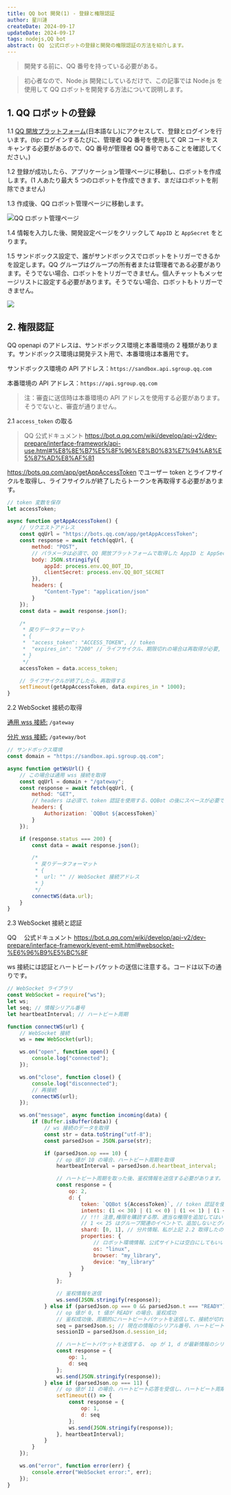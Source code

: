 ```yaml
---
title: QQ bot 開発(1) - 登録と権限認証
author: 星川漣
createDate: 2024-09-17
updateDate: 2024-09-17
tags: nodejs,QQ bot
abstract: QQ　公式ロボットの登録と開発の権限認証の方法を紹介します。
---
```


> 開発する前に、QQ 番号を持っている必要がある。

> 初心者なので、Node.js 開発にしているだけで、この記事では Node.js を使用して QQ ロボットを開発する方法について説明します。

## 1. QQ ロボットの登録

1.1 [QQ 開放プラットフォーム](https://q.qq.com/)(日本語なし)にアクセスして、登録とログインを行います。(tip: ログインするたびに、管理者 QQ 番号を使用して QR コードをスキャンする必要があるので、QQ 番号が管理者 QQ 番号であることを確認してください。)

1.2 登録が成功したら、アプリケーション管理ページに移動し、ロボットを作成します。(1 人あたり最大 5 つのロボットを作成できます、まだはロボットを削除できません)

1.3 作成後、QQ ロボット管理ページに移動します。

![ QQ ロボット管理ページ](https://image.xtt.moe/local/images/2024/09/07/image.th.png)

1.4 情報を入力した後、開発設定ページをクリックして `AppID` と `AppSecret` をとります。

1.5 サンドボックス設定で、誰がサンドボックスでロボットをトリガーできるかを設定します。QQ グループはグループの所有者または管理者である必要があります。そうでない場合、ロボットをトリガーできません。個人チャットもメッセージリストに設定する必要があります。そうでない場合、ロボットもトリガーできません。

![](https://image.xtt.moe/local/images/2024/09/07/image7fa1f5f20f8ab83c.th.png)

## 2. 権限認証

QQ openapi のアドレスは、サンドボックス環境と本番環境の 2 種類があります。サンドボックス環境は開発テスト用で、本番環境は本番用です。

サンドボックス環境の API アドレス：`https://sandbox.api.sgroup.qq.com`

本番環境の API アドレス：`https://api.sgroup.qq.com`

> 注：審査に送信時は本番環境の API アドレスを使用する必要があります。そうでないと、審査が通りません。

2.1 `access_token` の取る

> QQ 公式ドキュメント https://bot.q.qq.com/wiki/develop/api-v2/dev-prepare/interface-framework/api-use.html#%E8%8E%B7%E5%8F%96%E8%B0%83%E7%94%A8%E5%87%AD%E8%AF%81

https://bots.qq.com/app/getAppAccessToken でユーザー token とライフサイクルを取得し、ライフサイクルが終了したらトークンを再取得する必要があります。

```js
// token 変数を保存
let accessToken;

async function getAppAccessToken() {
	// リクエストアドレス
	const qqUrl = "https://bots.qq.com/app/getAppAccessToken";
	const response = await fetch(qqUrl, {
		method: "POST",
		// パラメータは必須で、QQ 開放プラットフォームで取得した AppID と AppSecret
		body: JSON.stringify({
			appId: process.env.QQ_BOT_ID,
			clientSecret: process.env.QQ_BOT_SECRET
		}),
		headers: {
			"Content-Type": "application/json"
		}
	});
	const data = await response.json();

	/*
	 * 戻りデータフォーマット
	 * {
	 *	"access_token": "ACCESS_TOKEN", // token
	 *	"expires_in": "7200" // ライフサイクル、期限切れの場合は再取得が必要, 単位秒
	 * }
	 */
	accessToken = data.access_token;

	// ライフサイクルが終了したら、再取得する
	setTimeout(getAppAccessToken, data.expires_in * 1000);
}
```

2.2 WebSocket 接続の取得

[通用 wss 接続:](https://bot.q.qq.com/wiki/develop/api-v2/openapi/wss/url_get.html) `/gateway`

[分片 wss 接続:](https://bot.q.qq.com/wiki/develop/api-v2/openapi/wss/shard_url_get.html) `/gateway/bot`

```js
// サンドボックス環境
const domain = "https://sandbox.api.sgroup.qq.com";

async function getWsUrl() {
	// この場合は通用 wss 接続を取得
	const qqUrl = domain + "/gateway";
	const response = await fetch(qqUrl, {
		method: "GET",
		// headers は必須で、token 認証を使用する、QQBot の後にスペースが必要です
		headers: {
			Authorization: `QQBot ${accessToken}`
		}
	});

	if (response.status === 200) {
		const data = await response.json();

		/*
		 * 戻りデータフォーマット
		 * {
		 *	url: "" // WebSocket 接続アドレス
		 * }
		 */
		connectWS(data.url);
	}
}
```

2.3 WebSocket 接続と認証

QQ 　公式ドキュメント https://bot.q.qq.com/wiki/develop/api-v2/dev-prepare/interface-framework/event-emit.html#websocket-%E6%96%B9%E5%BC%8F

ws 接続には認証とハートビートパケットの送信に注意する。コードは以下の通りです。

```js
// WebSocket ライブラリ
const WebSocket = require("ws");
let ws;
let seq; // 情報シリアル番号
let heartbeatInterval; // ハートビート周期

function connectWS(url) {
	// WebSocket 接続
	ws = new WebSocket(url);

	ws.on("open", function open() {
		console.log("connected");
	});

	ws.on("close", function close() {
		console.log("disconnected");
		// 再接続
		connectWS(url);
	});

	ws.on("message", async function incoming(data) {
		if (Buffer.isBuffer(data)) {
			// ws 接続のデータを取得
			const str = data.toString("utf-8");
			const parsedJson = JSON.parse(str);

			if (parsedJson.op === 10) {
				// op 値が 10 の場合、ハートビート周期を取得
				heartbeatInterval = parsedJson.d.heartbeat_interval;

				// ハートビート周期を取った後、鉴权情報を送信する必要があります。フォーマットは以下の通りです。そうでないとエラーが発生します。
				const response = {
					op: 2,
					d: {
						token: `QQBot ${AccessToken}`, // token 認証を使用
						intents: (1 << 30) | (1 << 0) | (1 << 1) | (1 << 25), // 権限を購読する
						// !!! 注意,権限を購読する際、適当な権限を追加してはいけません、現在のロボットがサポートしている権限のイベントを購読する必要があります、そうでないと ws 接続が直接エラーを報告して接続が閉じられます！！！
						// 1 << 25 はグループ関連のイベントで、追加しないとグループメッセージを受信できません
						shard: [0, 1], // 分片情報、私が上記 2.2 取得したのは分片情報の ws アドレスではないので、ここで固定値を入力する必要があります [0, 1]
						properties: {
							// ロボット環境情報、公式サイトには空白にしてもいいと記載されていますが、ここには properties パラメータを記入する必要があります、パラメータは適当に記入してもよく、記入しないとエラーが発生します
							os: "linux",
							browser: "my_library",
							device: "my_library"
						}
					}
				};

				// 鉴权情報を送信
				ws.send(JSON.stringify(response));
			} else if (parsedJson.op === 0 && parsedJson.t === "READY") {
				// op 値が 0, t 値が READY の場合、鉴权成功
				// 鉴权成功後、周期的にハートビートパケットを送信して、接続が切れないように
				seq = parsedJson.s; // 現在の情報のシリアル番号、ハートビート用
				sessionID = parsedJson.d.session_id;

				// ハートビートパケットを送信する、 op が 1, d が最新情報のシリアル番号
				const response = {
					op: 1,
					d: seq
				};
				ws.send(JSON.stringify(response));
			} else if (parsedJson.op === 11) {
				// op 値が 11 の場合、ハートビート応答を受信し、ハートビート周期後に再度ハートビートパケットを送信する必要があります
				setTimeout(() => {
					const response = {
						op: 1,
						d: seq
					};
					ws.send(JSON.stringify(response));
				}, heartbeatInterval);
			}
		}
	});

	ws.on("error", function error(err) {
		console.error("WebSocket error:", err);
	});
}
```
